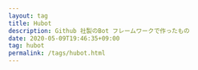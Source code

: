 ```yaml
---
layout: tag
title: Hubot
description: Github 社製のBot フレームワークで作ったもの
date: 2020-05-09T19:46:35+09:00
tag: hubot
permalink: /tags/hubot.html
---
```

